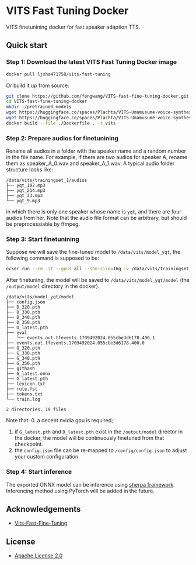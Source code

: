 # VITS Fast Tuning Docker

VITS finetunining docker for fast speaker adaption TTS.


## Quick start

### Step 1: Download the latest VITS Fast Tuning Docker image

```bash
docker pull ljxha471758/vits-fast-tuning
```

Or build it up from source:

```bash
git clone https://github.com/fengwang/VITS-fast-fine-tuning-docker.git
cd VITS-fast-fine-tuning-docker
mkdir ./pretrained_models
wget https://huggingface.co/spaces/Plachta/VITS-Umamusume-voice-synthesizer/resolve/main/pretrained_models/D_trilingual.pth -O ./pretrained_models/D_0.pth
wget https://huggingface.co/spaces/Plachta/VITS-Umamusume-voice-synthesizer/resolve/main/pretrained_models/G_trilingual.pth -O ./pretrained_models/G_0.pth
docker build --file ./Dockerfile . -t vits
```

### Step 2: Prepare audios for finetunining

Rename all audios in a folder with the speaker name and a random number in the file name. For example, if there are two audios for speaker A, rename them as speaker_A_0.wav and speaker_A_1.wav.
A typical audio folder structure looks like:

```
/data/vits/trainingset_1/audios
├── yqt_102.mp3
├── yqt_214.mp3
├── yqt_23.mp3
└── yqt_9.mp3
```

in which there is only one speaker whose name is `yqt`, and there are four audios from her. Note that the audio file format can be arbitrary, but should be preprocessiable by ffmpeg.


### Step 3: Start finetunining

Suppose we will save the fine-tuned model to `/data/vits/model_yqt`, the following command is supposed to be:

```bash
ocker run --rm -it --gpus all --shm-size=16g -v /data/vits/trainingset_1/audios:/input -v /data/vits/model_yqt:/output vits-fast-tuning sh /workspace/VITS-fast-fine-tuning/scripts/run.sh
```

After finetuning, the model will be saved to `/data/vits/model_yqt/model` (the `/output/model` directory in the docker).

```
/data/vits/model_yqt/model
├── config.json
├── D_320.pth
├── D_330.pth
├── D_340.pth
├── D_350.pth
├── D_latest.pth
├── eval
│   └── events.out.tfevents.1709492024.055cbe3d6178.400.1
├── events.out.tfevents.1709492024.055cbe3d6178.400.0
├── G_320.pth
├── G_330.pth
├── G_340.pth
├── G_350.pth
├── githash
├── G_latest.onnx
├── G_latest.pth
├── lexicon.txt
├── rule.fst
├── tokens.txt
└── train.log

2 directories, 19 files
```


Note that:
0. a decent nvidia gpu is required;
1. if `G_latest.pth` and `D_latest.pth` exist in the `/output/model` director in the docker, the model will be continuously finetuned from that checkpoint.
2. the `config.json` file can be re-mapped to `/config/config.json` to adjust your custom configuration.


### Step 4: Start inference

The exported ONNX model can be inference using [sherpa framework](https://k2-fsa.github.io/sherpa/onnx/tts/pretrained_models/vits.html#csukuangfj-vits-zh-hf-fanchen-c-chinese-1-female). Inferencing method using PyTorch will be added in the future.




## Acknowledgements
+ [Vits-Fast-Fine-Tuning](https://github.com/Plachtaa/VITS-fast-fine-tuning)


## License

+ [Apache License 2.0](https://github.com/fengwang/VITS-fast-fine-tuning-docker/blob/main/LICENSE)






